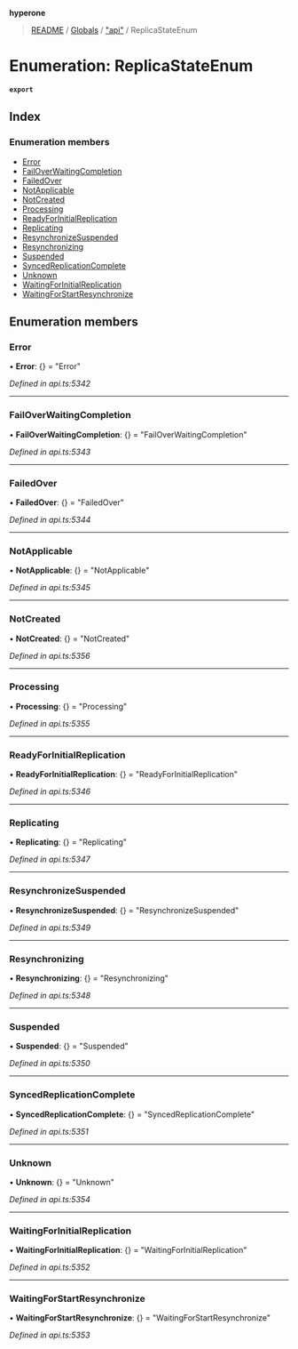 **hyperone**

> [README](../README.md) / [Globals](../globals.md) / ["api"](../modules/_api_.md) / ReplicaStateEnum

# Enumeration: ReplicaStateEnum

**`export`** 

## Index

### Enumeration members

* [Error](_api_.replicastateenum.md#error)
* [FailOverWaitingCompletion](_api_.replicastateenum.md#failoverwaitingcompletion)
* [FailedOver](_api_.replicastateenum.md#failedover)
* [NotApplicable](_api_.replicastateenum.md#notapplicable)
* [NotCreated](_api_.replicastateenum.md#notcreated)
* [Processing](_api_.replicastateenum.md#processing)
* [ReadyForInitialReplication](_api_.replicastateenum.md#readyforinitialreplication)
* [Replicating](_api_.replicastateenum.md#replicating)
* [ResynchronizeSuspended](_api_.replicastateenum.md#resynchronizesuspended)
* [Resynchronizing](_api_.replicastateenum.md#resynchronizing)
* [Suspended](_api_.replicastateenum.md#suspended)
* [SyncedReplicationComplete](_api_.replicastateenum.md#syncedreplicationcomplete)
* [Unknown](_api_.replicastateenum.md#unknown)
* [WaitingForInitialReplication](_api_.replicastateenum.md#waitingforinitialreplication)
* [WaitingForStartResynchronize](_api_.replicastateenum.md#waitingforstartresynchronize)

## Enumeration members

### Error

•  **Error**: {} = "Error"

*Defined in api.ts:5342*

___

### FailOverWaitingCompletion

•  **FailOverWaitingCompletion**: {} = "FailOverWaitingCompletion"

*Defined in api.ts:5343*

___

### FailedOver

•  **FailedOver**: {} = "FailedOver"

*Defined in api.ts:5344*

___

### NotApplicable

•  **NotApplicable**: {} = "NotApplicable"

*Defined in api.ts:5345*

___

### NotCreated

•  **NotCreated**: {} = "NotCreated"

*Defined in api.ts:5356*

___

### Processing

•  **Processing**: {} = "Processing"

*Defined in api.ts:5355*

___

### ReadyForInitialReplication

•  **ReadyForInitialReplication**: {} = "ReadyForInitialReplication"

*Defined in api.ts:5346*

___

### Replicating

•  **Replicating**: {} = "Replicating"

*Defined in api.ts:5347*

___

### ResynchronizeSuspended

•  **ResynchronizeSuspended**: {} = "ResynchronizeSuspended"

*Defined in api.ts:5349*

___

### Resynchronizing

•  **Resynchronizing**: {} = "Resynchronizing"

*Defined in api.ts:5348*

___

### Suspended

•  **Suspended**: {} = "Suspended"

*Defined in api.ts:5350*

___

### SyncedReplicationComplete

•  **SyncedReplicationComplete**: {} = "SyncedReplicationComplete"

*Defined in api.ts:5351*

___

### Unknown

•  **Unknown**: {} = "Unknown"

*Defined in api.ts:5354*

___

### WaitingForInitialReplication

•  **WaitingForInitialReplication**: {} = "WaitingForInitialReplication"

*Defined in api.ts:5352*

___

### WaitingForStartResynchronize

•  **WaitingForStartResynchronize**: {} = "WaitingForStartResynchronize"

*Defined in api.ts:5353*
